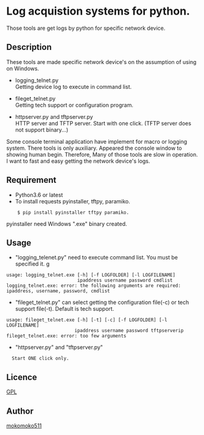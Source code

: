 # Log acquistion systems for python.

Those tools are get logs by python for specific network device.

## Description
These tools are made specific network device's on the assumption of using on Windows.
- logging_telnet.py  
Getting device log to execute in command list.

 - fileget_telnet.py  
Getting tech support or configuration program.

 - httpserver.py and tftpserver.py  
HTTP server and TFTP server. Start with one click.
(TFTP server does not support binary...)

Some console terminal application have implement for macro or logging system.
There tools is only auxiliary. Appeared the console window to showing human begin.
Therefore, Many of those tools are slow in operation.
I want to fast and easy getting the network device's logs.

## Requirement
 - Python3.6 or latest
 - To install requests pyinstaller, tftpy, paramiko.
```
    $ pip install pyinstaller tftpy paramiko.
```
  pyinstaller need Windows ".exe" binary created.

## Usage
 - "logging_telenet.py" need to execute command list. You must be specified it.
g
```
usage: logging_telnet.exe [-h] [-f LOGFOLDER] [-l LOGFILENAME]
                          ipaddress username password cmdlist
logging_telnet.exe: error: the following arguments are required: ipaddress, username, password, cmdlist
```


 - "fileget_telnet.py" can select getting the configuration file(-c) or tech support file(-t). Default is tech support.

```
usage: fileget_telnet.exe [-h] [-t] [-c] [-f LOGFOLDER] [-l LOGFILENAME]
                         ipaddress username password tftpserverip
fileget_telnet.exe: error: too few arguments
```

 - "httpserver.py" and "tftpserver.py"
```
  Start ONE click only.
```


## Licence

[GPL](https://github.com/mokomoko511/myproject/blob/master/LICENSE)

## Author

[mokomoko511](https://github.com/mokomoko511)
